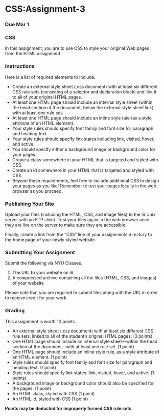 # CSS:Assignment-3
### Due Mar 1

### CSS

In this assignment, you are to use CSS to style your original Web pages from the HTML assignment.

### Instructions

Here is a list of required elements to include.

- Create an external style sheet (.css document) with at least six different CSS rule sets (consisting of a selector and declaration block) and link it to all of your original HTML pages.
- At least one HTML page should include an internal style sheet (within the head section of the document, below the external style sheet link) with at least one rule set.
- At least one HTML page should include an inline style rule (as a style attribute of an HTML element).
- Your style rules should specify font family and font size for paragraph and heading text.
- Your style rules should specify link states including link, visited, hover, and active.
- You should specify either a background image or background color for your pages.
- Create a class somewhere in your HTML that is targeted and styled with CSS.
- Create an id somewhere in your HTML that is targeted and styled with CSS.
- Beyond these requirements, feel free to include additional CSS to design your pages as you like! Remember to test your pages locally in the web browser as you proceed.

### Publishing Your Site

Upload your files (including the HTML, CSS, and image files) to the i6 Unix server with an FTP client. Test your files again in the web browser once they are live on the server to make sure they are accessible.

Finally, create a link from the “CSS” line of your assignments directory to the home page of your newly styled website.

### Submitting Your Assignment

Submit the following via NYU Classes.

1. The URL to your website on i6
2. A compressed archive containing all the files (HTML, CSS, and images) of your website

Please note that you are required to submit files along with the URL in order to receive credit for your work.

### Grading

This assignment is worth 10 points.

- An external style sheet (.css document) with at least six different CSS rule sets, linked to all of the studentʼs original HTML pages. (3 points)
- One HTML page should include an internal style sheet—within the head section of the document—with at least one rule set. (1 point)
- One HTML page should include an inline style rule, as a style attribute of an HTML element. (1 point)
- Style rules should specify font family and font size for paragraph and heading text. (1 point)
- Style rules should specify link states: link, visited, hover, and active. (1 points)
- A background image or background color should also be specified for the pages. (1 point)
- An HTML class, styled with CSS (1 point)
- An HTML id, styled with CSS (1 point)

**Points may be deducted for improperly formed CSS rule sets.**
